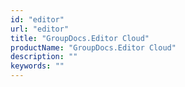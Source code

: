 ```yaml
---
id: "editor"
url: "editor"
title: "GroupDocs.Editor Cloud"
productName: "GroupDocs.Editor Cloud"
description: ""
keywords: ""
---
```


